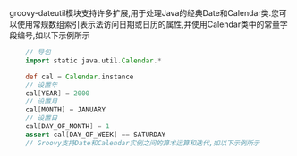 groovy-dateutil模块支持许多扩展,用于处理Java的经典Date和Calendar类.您可以使用常规数组索引表示法访问日期或日历的属性,并使用Calendar类中的常量字段编号,如以下示例所示
```groovy
	// 导包
	import static java.util.Calendar.*    

	def cal = Calendar.instance
	// 设置年
	cal[YEAR] = 2000                      
	// 设置月
	cal[MONTH] = JANUARY                  
	// 设置日
	cal[DAY_OF_MONTH] = 1                 
	assert cal[DAY_OF_WEEK] == SATURDAY   
	// Groovy支持Date和Calendar实例之间的算术运算和迭代,如以下示例所示
```